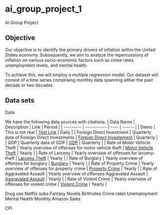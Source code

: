 # ai_group_project_1
AI Group Project 


## Objective

Our objective is to identify the primary drivers of inflation within the United States economy. Subsequently, we aim to analyze the repercussions of inflation on various socio-economic factors such as crime rates, unemployment levels, and mental health.

To achieve this, we will employ a multiple regression model. Our dataset will consist of a time series comprising monthly data spanning either the past decade or two decades.

## Data sets

Data 

We have the following data sources with citations.
| Data Name | Description | Link | Period |
| --------- | ----------- | ---- | ------ |
| Demo      | This is not real | [Test Link](https://www.google.com) | Daily |
| Foreign Direct Investment | Quarterly data of Foreign Direct Investments | [Foreign Direct Investement](https://fred.stlouisfed.org/series/ROWFDIQ027S) | Quarterly |
| GDP | Quarterly data of GDP | [GDP](https://fred.stlouisfed.org/series/GDP) | Quarterly |
| Rate of Motor Vehicle Theft | Yearly overview of offenses for motor vehicle theft | [Motor Vehicle Theft](https://cde.ucr.cjis.gov/LATEST/webapp/#/pages/explorer/crime/crime-trend) | Yearly |
| Rate of Larceny | Yearly overview of offenses for larceny-theft | [Larceny Theft](https://cde.ucr.cjis.gov/LATEST/webapp/#/pages/explorer/crime/crime-trend) | Yearly |
| Rate of Burglary | Yearly overview of offenses for burglary | [Burglary](https://cde.ucr.cjis.gov/LATEST/webapp/#/pages/explorer/crime/crime-trend) | Yearly |
| Rate of Property Crime | Yearly overview of offenses for property crime | [Property Crime](https://cde.ucr.cjis.gov/LATEST/webapp/#/pages/explorer/crime/crime-trend) | Yearly |
| Rate of Aggravated Assault | Yearly overview of offenses Aggravated Assault | [Aggravated Assault](https://cde.ucr.cjis.gov/LATEST/webapp/#/pages/explorer/crime/crime-trend) | Yearly |
| Rate of Violent Crime | Yearly overview of offenses for violent crime | [Violent Crime](https://cde.ucr.cjis.gov/LATEST/webapp/#/pages/explorer/crime/crime-trend) | Yearly |




Drug use
Netflix subs
Fantasy Novels
Birthrates
Crime rates
Unemployment
Mental Health
Monthly Amazon Sales

CPI
